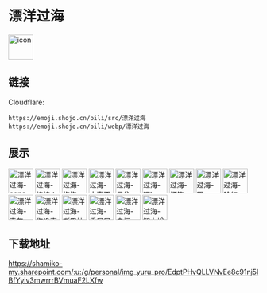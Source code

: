 # 漂洋过海
<img src="https://emoji.shojo.cn/bili/src/漂洋过海/icon.png" width="50" height="50" alt="icon">

## 链接
Cloudflare:
```
https://emoji.shojo.cn/bili/src/漂洋过海
https://emoji.shojo.cn/bili/webp/漂洋过海
```
## 展示
<img src="https://emoji.shojo.cn/bili/src/漂洋过海/漂洋过海-nono.png" width="50" height="50" alt="漂洋过海-nono">
<img src="https://emoji.shojo.cn/bili/src/漂洋过海/漂洋过海-棒棒！.png" width="50" height="50" alt="漂洋过海-棒棒！">
<img src="https://emoji.shojo.cn/bili/src/漂洋过海/漂洋过海-抱抱.png" width="50" height="50" alt="漂洋过海-抱抱">
<img src="https://emoji.shojo.cn/bili/src/漂洋过海/漂洋过海-大事不妙.png" width="50" height="50" alt="漂洋过海-大事不妙">
<img src="https://emoji.shojo.cn/bili/src/漂洋过海/漂洋过海-呆住.png" width="50" height="50" alt="漂洋过海-呆住">
<img src="https://emoji.shojo.cn/bili/src/漂洋过海/漂洋过海-嘿bro.png" width="50" height="50" alt="漂洋过海-嘿bro">
<img src="https://emoji.shojo.cn/bili/src/漂洋过海/漂洋过海-坏笑.png" width="50" height="50" alt="漂洋过海-坏笑">
<img src="https://emoji.shojo.cn/bili/src/漂洋过海/漂洋过海-困.png" width="50" height="50" alt="漂洋过海-困">
<img src="https://emoji.shojo.cn/bili/src/漂洋过海/漂洋过海-脸红.png" width="50" height="50" alt="漂洋过海-脸红">
<img src="https://emoji.shojo.cn/bili/src/漂洋过海/漂洋过海-麦艾斯！.png" width="50" height="50" alt="漂洋过海-麦艾斯！">
<img src="https://emoji.shojo.cn/bili/src/漂洋过海/漂洋过海-您没事吧.png" width="50" height="50" alt="漂洋过海-您没事吧">
<img src="https://emoji.shojo.cn/bili/src/漂洋过海/漂洋过海-斯巴拉西.png" width="50" height="50" alt="漂洋过海-斯巴拉西">
<img src="https://emoji.shojo.cn/bili/src/漂洋过海/漂洋过海-委屈屈.png" width="50" height="50" alt="漂洋过海-委屈屈">
<img src="https://emoji.shojo.cn/bili/src/漂洋过海/漂洋过海-幸福up.png" width="50" height="50" alt="漂洋过海-幸福up">
<img src="https://emoji.shojo.cn/bili/src/漂洋过海/漂洋过海-智力增加.png" width="50" height="50" alt="漂洋过海-智力增加">

## 下载地址

https://shamiko-my.sharepoint.com/:u:/g/personal/img_yuru_pro/EdptPHvQLLVNvEe8c91nj5IBfYyiv3mwrrrBVmuaF2LXfw